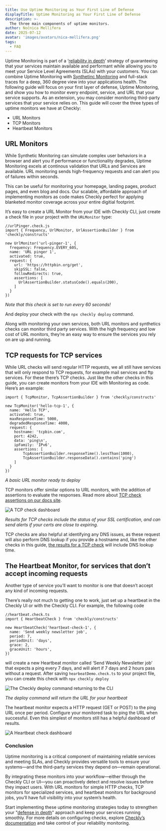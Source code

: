 ```yaml
---
title: Use Uptime Monitoring as Your First Line of Defense
displayTitle: Uptime Monitoring as Your First Line of Defense
description: >-
  The three main components of uptime monitors.
author: Nočnica Mellifera
date: 2025-07-12
avatar: 'images/avatars/nica-mellifera.png'
tags:
  - FAQ
---
```


Uptime Monitoring is part of a ‘[reliability in depth](https://www.checklyhq.com/blog/the-defense-in-depth-approach-to-app-monitoring/)’ strategy of guaranteeing that your services maintain available and performant while allowing you to meet your Service Level Agreements (SLAs) with your customers. You can combine Uptime Monitoring with [Synthetinc Monitoring](https://www.checklyhq.com/learn/monitoring/synthetic-monitoring/) and full-stack traces for a deep, 360 degree view into your applications health. The following guide will focus on your first layer of defense, Uptime Monitoring, and show you how to monitor every endpoint, service, and URL that your service supports. As an extension, you may consider monitoring third-party services that your service relies on. This guide will cover the three types of uptime monitors we have at Checkly:

- URL Monitors
- TCP Monitors
- Heartbeat Monitors

## URL Monitors

While Synthetic Monitoring can simulate complex user behaviors in a browser and alert you if performance or functionality degrades, Uptime Monitoring excels at continous validation that URLs and Services are available. URL monitoring sends high-frequency requests and can alert you of failures within seconds.

This can be useful for monitoring your homepage, landing pages, product pages, and even blog and docs. Our scalable, affordable approach of implementing monitors as code makes Checkly perfect for applying blanketed monitor coverage across your entire digitial footprint.

It’s easy to create a URL Monitor from your IDE with Checkly CLI, just create a check file in your project with the `URLMonitor` type:

```tsx
//urlPinger.check.js
import { Frequency, UrlMonitor, UrlAssertionBuilder } from 'checkly/constructs'

new UrlMonitor('url-pinger-1', {
  frequency: Frequency.EVERY_60S,
  name: 'URL pinger 1',
  activated: true,
  request: {
    url: 'https://httpbin.org/get',
    skipSSL: false,
    followRedirects: true,
    assertions: [
      UrlAssertionBuilder.statusCode().equals(200),
    ]
  }
})
```

*Note that this check is set to run every 60 seconds!*

And deploy your check with the `npx checkly deploy` command. 

Along with monitoring your own services, both URL monitors and synthetics checks can monitor third party services. With the high frequency and low cost of URL monitors, they’re an easy way to ensure the services you rely on are up and running.

## TCP requests for TCP services

While URL checks will send regular HTTP requests, we all still have services that will only respond to TCP requests, for example mail services and ftp services. For these there’s TCP checks. Just like the other checks in this guide, you can create monitors from your IDE with Monitoring as code. Here’s an example:

```tsx
import { TcpMonitor, TcpAssertionBuilder } from 'checkly/constructs'

new TcpMonitor('hello-tcp-1', {
  name: 'Hello TCP',
  activated: true,
  maxResponseTime: 5000,
  degradedResponseTime: 4000,
  request: {
    hostname: 'tcpbin.com',
    port: 4242,
    data: 'ping\n',
    ipFamily: 'IPv6',
    assertions: [
        TcpAssertionBuilder.responseTime().lessThan(1000),
        TcpAssertionBuilder.responseData().contains('ping')
    ]
  }
})
```

*A basic URL monitor ready to deploy*

TCP monitors offer similar options to URL monitors, with the addition of assertions to evaluate the responses. Read more about [TCP check assertions on our docs site](https://www.checklyhq.com/docs/cli/constructs-reference/#tcpassertionbuilder). 

![A TCP check dashboard](/guides/images/uptime-01.png)

*Results for TCP checks include the status of your SSL certification, and can send alerts if your certs are close to expiring.*

TCP checks are also helpful at identifying any DNS issues, as these request will also perform DNS lookup if you provide a hostname and, like the other checks in this guide, [the results for a TCP check](https://www.checklyhq.com/docs/monitoring/check-results/#tcp-monitor-results) will include DNS lookup time.

## The Heartbeat Monitor, for services that don’t accept incoming requests

Another type of service you’ll want to monitor is one that doesn’t accept any kind of incoming requests. 

There’s really not much to getting one to work, just set up a heartbeat in the Checkly UI or with the Checkly CLI. For example, the following code 

```tsx
//heartbeat.check.ts
import { HeartbeatCheck } from 'checkly/constructs'

new HeartbeatCheck('heartbeat-check-1', {
  name: 'Send weekly newsletter job',
  period: 7,
  periodUnit: 'days',
  grace: 2,
  graceUnit: 'hours',
})
```

will create a new Heartbeat monitor called ‘Send Weekly Newsletter job’ that expects a ping every 7 days, and will alert if 7 days and 2 hours pass without a request. After saving `hearbeatDemo.check.ts` to your project file, you can create this check with `npx checkly deploy`

![The Checkly deploy command returning to the CLI](/guides/images/uptime-02.png)

*The deploy command will return the URL for your heartbeat*

The heartbeat monitor expects a HTTP request (GET or POST) to the ping URL once per period. Configure your monitored task to ping the URL when successful. Even this simplest of monitors still has a helpful dashboard of results.

![A Heartbeat check dashboard](/guides/images/uptime-03.png)

### Conclusion

Uptime monitoring is a critical component of maintaining reliable services and meeting SLAs, and Checkly provides versatile tools to ensure your systems—and the third-party services they depend on—remain operational. 

By integrating these monitors into your workflow—either through the Checkly CLI or UI—you can proactively detect and resolve issues before they impact users. With URL monitors for simple HTTP checks, TCP monitors for specialized services, and heartbeat monitors for background jobs, you’ll have full visibility into your system’s health.

Start implementing these uptime monitoring strategies today to strengthen your "[defense in depth](https://www.checklyhq.com/blog/the-defense-in-depth-approach-to-app-monitoring/)" approach and keep your services running smoothly. For more details on configuring checks, explore [Checkly’s documentation](https://www.checklyhq.com/docs/) and take control of your reliability monitoring.
